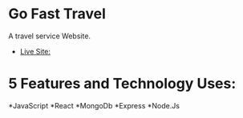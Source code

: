 # Go Fast Travel
A travel service Website.


- [Live Site: ](https://go-fast-travel.web.app/)

# 5 Features and Technology Uses:
*JavaScript
*React
*MongoDb
*Express
*Node.Js
